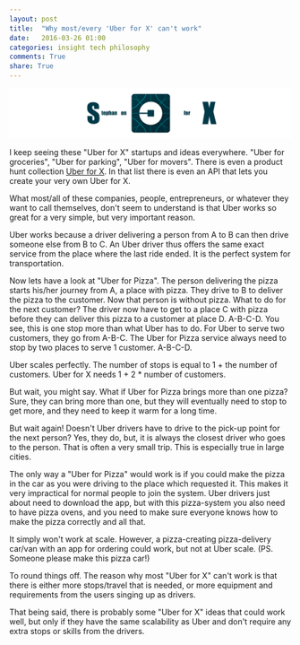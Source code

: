 ```yaml
---
layout: post
title:  "Why most/every 'Uber for X' can't work"
date:   2016-03-26 01:00
categories: insight tech philosophy
comments: True
share: True
---
```


![Stephan on Uber for X](/assets/stephan_on_uber_for_x.png)


I keep seeing these "Uber for X" startups and ideas everywhere. "Uber for groceries", "Uber for parking", "Uber for movers". There is even a product hunt collection [Uber for X](https://www.producthunt.com/e/uber-for-x). In that list there is even an API that lets you create your very own Uber for X.

What most/all of these companies, people, entrepreneurs, or whatever they want to call themselves, don't seem to understand is that Uber works so great for a very simple, but very important reason.

Uber works because a driver delivering a person from A to B can then drive someone else from B to C. An Uber driver thus offers the same exact service from the place where the last ride ended. It is the perfect system for transportation.

Now lets have a look at "Uber for Pizza". The person delivering the pizza starts his/her journey from A, a place with pizza. They drive to B to deliver the pizza to the customer. Now that person is without pizza. What to do for the next customer? The driver now have to get to a place C with pizza before they can deliver this pizza to a customer at place D. A-B-C-D. You see, this is one stop more than what Uber has to do. For Uber to serve two customers, they go from A-B-C. The Uber for Pizza service always need to stop by two places to serve 1 customer. A-B-C-D. 

Uber scales perfectly. The number of stops is equal to 1 + the number of customers. Uber for X needs 1 + 2 * number of customers. 

But wait, you might say. What if Uber for Pizza brings more than one pizza? Sure, they can bring more than one, but they will eventually need to stop to get more, and they need to keep it warm for a long time. 

But wait again! Doesn't Uber drivers have to drive to the pick-up point for the next person? Yes, they do, but, it is always the closest driver who goes to the person. That is often a very small trip. This is especially true in large cities.

The only way a "Uber for Pizza" would work is if you could make the pizza in the car as you were driving to the place which requested it. This makes it very impractical for normal people to join the system. Uber drivers just about need to download the app, but with this pizza-system you also need to have pizza ovens, and you need to make sure everyone knows how to make the pizza correctly and all that. 

It simply won't work at scale. However, a pizza-creating pizza-delivery car/van with an app for ordering could work, but not at Uber scale. (PS. Someone please make this pizza car!)

To round things off. The reason why most "Uber for X" can't work is that there is either more stops/travel that is needed, or more equipment and requirements from the users singing up as drivers. 

That being said, there is probably some "Uber for X" ideas that could work well, but only if they have the same scalability as Uber and don't require any extra stops or skills from the drivers.